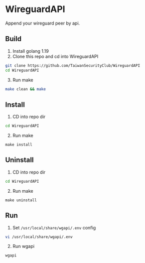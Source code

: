 # WireguardAPI

Append your wireguard peer by api.

## Build
1. Install golang 1.19
2. Clone this repo and cd into WireguardAPI
``` bash
git clone https://github.com/TaiwanSecurityClub/WireguardAPI
cd WireguardAPI
```
3. Run make
``` bash
make clean && make
```

## Install
1. CD into repo dir
``` bash
cd WireguardAPI
```
2. Run make
```
make install
```

## Uninstall
1. CD into repo dir
``` bash
cd WireguardAPI
```
2. Run make
```
make uninstall
```

## Run
1. Set `/usr/local/share/wgapi/.env` config
```bash
vi /usr/local/share/wgapi/.env
```

2. Run wgapi
```bash
wgapi
```
